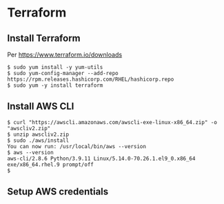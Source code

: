 # Terraform

## Install Terraform

Per https://www.terraform.io/downloads

```
$ sudo yum install -y yum-utils
$ sudo yum-config-manager --add-repo https://rpm.releases.hashicorp.com/RHEL/hashicorp.repo
$ sudo yum -y install terraform
```

## Install AWS CLI

```
$ curl "https://awscli.amazonaws.com/awscli-exe-linux-x86_64.zip" -o "awscliv2.zip"
$ unzip awscliv2.zip
$ sudo ./aws/install
You can now run: /usr/local/bin/aws --version
$ aws --version
aws-cli/2.8.6 Python/3.9.11 Linux/5.14.0-70.26.1.el9_0.x86_64 exe/x86_64.rhel.9 prompt/off
$
```

## Setup AWS credentials

